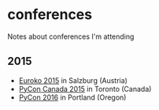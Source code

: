 # conferences

Notes about conferences I'm attending

## 2015

* [Euroko 2015](euroko2015.md) in Salzburg (Austria)
* [PyCon Canada 2015](pyconca2015.md) in Toronto (Canada)
* [PyCon 2016](pycon2016.md) in Portland (Oregon)

